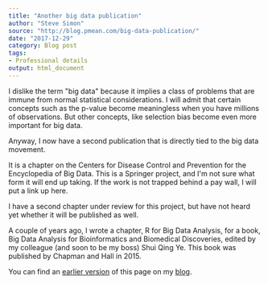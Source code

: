 ```yaml
---
title: "Another big data publication"
author: "Steve Simon"
source: "http://blog.pmean.com/big-data-publication/"
date: "2017-12-29"
category: Blog post
tags:
- Professional details
output: html_document
---
```


I dislike the term "big data" because it implies a class of problems that are immune from normal statistical considerations. I will admit that certain concepts such as the p-value become meaningless when you have millions of observations. But other concepts, like selection bias become even more important for big data.

Anyway, I now have a second publication that is directly tied to the big data movement. 

<!---More--->

It is a chapter on the Centers for Disease Control and Prevention for the Encyclopedia of Big Data. This is a Springer project, and I'm not sure what form it will end up taking. If the work is not trapped behind a pay wall, I will put a link up here.

I have a second chapter under review for this project, but have not heard yet whether it will be published as well.

A couple of years ago, I wrote a chapter, R for Big Data Analysis, for a book, Big Data Analysis for Bioinformatics and Biomedical Discoveries, edited by my colleague (and soon to be my boss) Shui Qing Ye. This book was published by Chapman and Hall in 2015.

You can find an [earlier version][sim1] of this page on my [blog][sim2].

[sim1]: http://blog.pmean.com/big-data-publication/
[sim2]: http://blog.pmean.com
